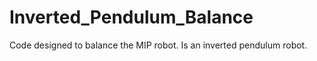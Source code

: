 # Inverted_Pendulum_Balance
Code designed to balance the MIP robot.  Is an inverted pendulum robot.
